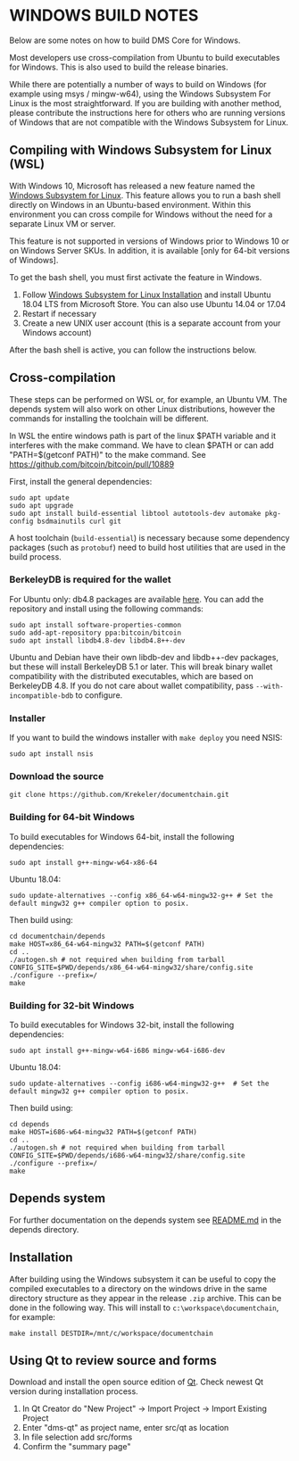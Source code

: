 WINDOWS BUILD NOTES
====================

Below are some notes on how to build DMS Core for Windows.

Most developers use cross-compilation from Ubuntu to build executables for
Windows. This is also used to build the release binaries.

While there are potentially a number of ways to build on Windows (for example using msys / mingw-w64),
using the Windows Subsystem For Linux is the most straightforward. If you are building with
another method, please contribute the instructions here for others who are running versions
of Windows that are not compatible with the Windows Subsystem for Linux.

Compiling with Windows Subsystem for Linux (WSL)
-------------------------------------------

With Windows 10, Microsoft has released a new feature named the [Windows
Subsystem for Linux](https://msdn.microsoft.com/commandline/wsl/about). This
feature allows you to run a bash shell directly on Windows in an Ubuntu-based
environment. Within this environment you can cross compile for Windows without
the need for a separate Linux VM or server.

This feature is not supported in versions of Windows prior to Windows 10 or on
Windows Server SKUs. In addition, it is available [only for 64-bit versions of
Windows].

To get the bash shell, you must first activate the feature in Windows.

1. Follow [Windows Subsystem for Linux Installation](https://docs.microsoft.com/en-us/windows/wsl/install-win10)
   and install Ubuntu 18.04 LTS from Microsoft Store.
   You can also use Ubuntu 14.04 or 17.04
1. Restart if necessary
1. Create a new UNIX user account (this is a separate account from your Windows account)

After the bash shell is active, you can follow the instructions below.

Cross-compilation
-------------------

These steps can be performed on WSL or, for example, an Ubuntu VM. The depends system
will also work on other Linux distributions, however the commands for
installing the toolchain will be different.

In WSL the entire windows path is part of the linux $PATH variable and it interferes with the
make command. We have to clean $PATH or can add "PATH=$(getconf PATH)" to the make command.
See https://github.com/bitcoin/bitcoin/pull/10889

First, install the general dependencies:

    sudo apt update
    sudo apt upgrade
    sudo apt install build-essential libtool autotools-dev automake pkg-config bsdmainutils curl git

A host toolchain (`build-essential`) is necessary because some dependency
packages (such as `protobuf`) need to build host utilities that are used in the
build process.

### BerkeleyDB is required for the wallet

For Ubuntu only: db4.8 packages are available [here](https://launchpad.net/~bitcoin/+archive/bitcoin).
You can add the repository and install using the following commands:

    sudo apt install software-properties-common
    sudo add-apt-repository ppa:bitcoin/bitcoin
    sudo apt install libdb4.8-dev libdb4.8++-dev

Ubuntu and Debian have their own libdb-dev and libdb++-dev packages, but these will install
BerkeleyDB 5.1 or later. This will break binary wallet compatibility with the distributed executables, which
are based on BerkeleyDB 4.8. If you do not care about wallet compatibility,
pass `--with-incompatible-bdb` to configure.

### Installer

If you want to build the windows installer with `make deploy` you need NSIS:

    sudo apt install nsis

### Download the source

    git clone https://github.com/Krekeler/documentchain.git

### Building for 64-bit Windows

To build executables for Windows 64-bit, install the following dependencies:

    sudo apt install g++-mingw-w64-x86-64
	
Ubuntu 18.04:

    sudo update-alternatives --config x86_64-w64-mingw32-g++ # Set the default mingw32 g++ compiler option to posix.
	
Then build using:

    cd documentchain/depends
    make HOST=x86_64-w64-mingw32 PATH=$(getconf PATH)
    cd ..
    ./autogen.sh # not required when building from tarball
    CONFIG_SITE=$PWD/depends/x86_64-w64-mingw32/share/config.site ./configure --prefix=/
    make

### Building for 32-bit Windows

To build executables for Windows 32-bit, install the following dependencies:

    sudo apt install g++-mingw-w64-i686 mingw-w64-i686-dev
	
Ubuntu 18.04:

    sudo update-alternatives --config i686-w64-mingw32-g++  # Set the default mingw32 g++ compiler option to posix.

Then build using:

    cd depends
    make HOST=i686-w64-mingw32 PATH=$(getconf PATH)
    cd ..
    ./autogen.sh # not required when building from tarball
    CONFIG_SITE=$PWD/depends/i686-w64-mingw32/share/config.site ./configure --prefix=/
    make

## Depends system

For further documentation on the depends system see [README.md](../depends/README.md) in the depends directory.

Installation
-------------

After building using the Windows subsystem it can be useful to copy the compiled
executables to a directory on the windows drive in the same directory structure
as they appear in the release `.zip` archive. This can be done in the following
way. This will install to `c:\workspace\documentchain`, for example:

    make install DESTDIR=/mnt/c/workspace/documentchain

Using Qt to review source and forms
------------------------
Download and install the open source edition of [Qt](https://www.qt.io/download/).
Check newest Qt version during installation process.

1. In Qt Creator do "New Project" -> Import Project -> Import Existing Project
1. Enter "dms-qt" as project name, enter src/qt as location
1. In file selection add src/forms
1. Confirm the "summary page"

